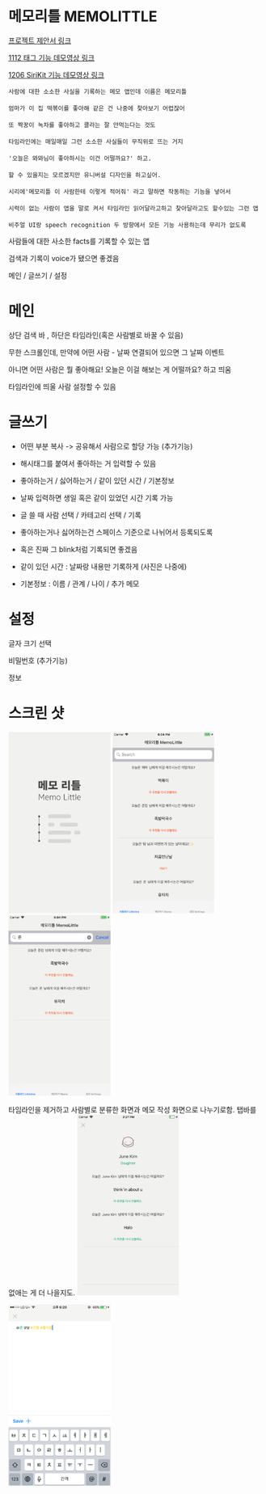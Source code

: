 # 메모리틀 MEMOLITTLE

[프로젝트 제안서 링크](https://drive.google.com/open?id=0Bw5Hv-zbPEnYWEtYMjEyNHoyOEE)

[1112 태그 기능 데모영상 링크](https://drive.google.com/open?id=12cZWhCXq6-GzFKe5FN8DXJpVwB5TLOmg)

[1206 SiriKit 기능 데모영상 링크](https://drive.google.com/open?id=15McvtGgPleYnkcqu0Wv6FUzGsH-cyPPd)

```
사람에 대한 소소한 사실을 기록하는 메모 앱인데 이름은 메모리틀

엄마가 이 집 떡볶이를 좋아해 같은 건 나중에 찾아보기 어렵잖어

또 짝꿍이 녹차를 좋아하고 콜라는 잘 안먹는다는 것도

타임라인에는 매일매일 그런 소소한 사실들이 무직위로 뜨는 거지

'오늘은 뫄뫄님이 좋아하시는 이건 어떨까요?' 하고.

할 수 있을지는 모르겠지만 유니버설 디자인을 하고싶어.

시리에'메모리틀 이 사람한테 이렇게 적어줘' 라고 말하면 작동하는 기능을 넣어서

시력이 없는 사람이 앱을 말로 켜서 타임라인 읽어달라고하고 찾아달라고도 할수있는 그런 앱

비주얼 UI랑 speech recognition 두 방향에서 모든 기능 사용하는데 무리가 없도록

```


사람들에 대한 사소한 facts를 기록할 수 있는 앱

검색과 기록이 voice가 됐으면 좋겠음

메인 / 글쓰기 / 설정


# 메인
상단 검색 바 , 하단은 타임라인(혹은 사람별로 바꿀 수 있음)

무한 스크롤인데, 만약에 어떤 사람 - 날짜 연결되어 있으면 그 날짜 이벤트

아니면 어떤 사람은 뭘 좋아해요! 오늘은 이걸 해보는 게 어떨까요? 하고 띄움

타임라인에 띄울 사람 설정할 수 있음


# 글쓰기
* 어떤 부분 복사 -> 공유해서 사람으로 할당 가능 (추가기능)

* 해시태그를 붙여서 좋아하는 거 입력할 수 있음

* 좋아하는거 / 싫어하는거 / 같이 있던 시간 / 기본정보

* 날짜 입력하면 생일 혹은 같이 있었던 시간 기록 가능

* 글 쓸 때 사람 선택 / 카테고리 선택 / 기록

* 좋아하는거나 싫어하는건 스페이스 기준으로 나뉘어서 등록되도록

* 혹은 진짜 그 blink처럼 기록되면 좋겠음

* 같이 있던 시간 : 날짜랑 내용만 기록하게 (사진은 나중에)

* 기본정보 : 이름 / 관계 / 나이 / 추가 메모


# 설정
글자 크기 선택

비밀번호 (추가기능)

정보

# 스크린 샷

<img src="screenshots/Mettle.png" alt="런칭화면" width= "40%" />


<img src="screenshots/screenshot.png" alt="메인화면" width= "40%" />


<img src="screenshots/screenshot2.png" alt="검색화면" width= "40%" />

타임라인을 제거하고 사람별로 분류한 화면과 메모 작성 화면으로 나누기로함.
탭바를 없애는 게 더 나을지도.
<img src="screenshots/screenshot3.png" alt="사람정보디테일화면" width= "40%" />


<img src="screenshots/screenshot4.png" alt="해시태그화면" width= "40%" />

